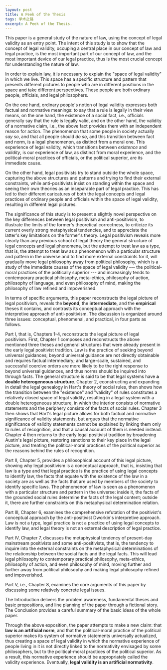 ```yaml
---
layout: post
title: A Peek of the Thesis
tags: 学术之路
excerpt: A Peek of the Thesis.
---
```


This paper is a general study of the nature of law, using the concept of legal validity as an entry point. The intent of this study is to show that the concept of legal validity, occuping a central place in our concept of law and legal practice, is the most important part of our concept of law, and the most important device of our legal practice, thus is the most crucial concept for understanding the nature of law.

In order to explain law, it is necessary to explain the "space of legal validity" in which we live. This space has a specific structure and pattern that presents different pictures to people who are in different positions in the space and take different perspectives. These people are both ordinary people, officials, and legal philosophers.

On the one hand, ordinary people's notion of legal validity expresses both factual and normative meanings: to say that a rule is legally in their view means, on the one hand, the existence of a social fact, i.e., officials generally say that the rule is legally valid, and on the other hand, the validity of a normative claim, i.e., the above fact provides them with an independent reason for action. The phenomenon that some people in society actually *say so*, and that all people should *do so*, and this transition between fact and norm, is a legal phenomenon, as distinct from a moral one. This experience of legal validity, which transitions between *existence* and *validity*, is our experience of law, as distinct from moral experience, and the political-moral practices of officials, or the political superior, are its immediate cause.

On the other hand, legal positivists try to stand outside the whole space, capturing the above structures and patterns and trying to find their external constraints, while anti-positivists insist on standing within the space and seeing their own theories as an inseparable part of legal practice. This has led to their different caricatures of both the legal concepts and legal practices of ordinary people and officials within the space of legal validity, resulting in different legal pictures.

The significance of this study is to present a slightly novel perspective on the key differences between legal positivism and anti-positivism, to illustrate the limits of the former's theoretical correctness, to criticize its current overly strong metaphysical tendencies, and to appreciate the latter's key limitations on the former's theory. Legal positivism reveals more clearly than any previous school of legal theory the general structure of legal concepts and legal phenomena, but the attempt to treat law as a type, that is, the attempt to treat law as a phenomenon with a particular structure and pattern in the universe and to find more external constraints for it, will gradually move legal philosophy away from political philosophy, which is a study of the immediate causes of the space of legal validity --- the political-moral practices of the politically superior --- and increasingly tends to contemporary practical philosophy, meta-ethics, philosophy of action, philosophy of language, and even philosophy of mind, making the philosophy of law refined and impoverished.

In terms of specific arguments, this paper reconstructs the legal picture of legal positivism, reveals the **beyond**, the **intermediate**, and the **empirical** theses it contains, and contrasts its conceptual approach with the interpretive approach of anti-positivism. The discussion is organized around three issues: conceptual, phenomenal, and practical, in four parts as follows.

Part I, that is, Chapters 1-4, reconstructs the legal picture of legal positivism. First, Chapter 1 composes and reconstructs the above mentioned three theses and general structures that were already present in the early legal positivist tradition. Law is the practice of seeking beyond universal guidances; beyond universal guidance are not directly obtainable and requires factual intermediary; and large-scale, sustained, and successful coercive orders are more likely to be the right response to beyond universal guidances, and thus norms should be inquired into through facts. The general structure is said to be that legal systems have **a double heterogeneous structure**. Chapter 2, econstructing and expanding in detail the legal genealogy in Hart's theory of social rules, then shows how the transition between the "existence" and "validity" of rules constitutes a relatively closed space of legal validity, resulting in a legal system with a double heterogeneous structure, in which the interior consists of  normative statements and the periphery consists of the facts of social rules. Chapter 3 then shows that Hart's legal picture allows for both factual and normative significance of validity statements, but argues that the normative significance of validity statements cannot be explained by linking them only to rules of recognition, and that a causal account of them is needed instead. Chapter 4 then returns to the early legal positivist tradition by broadening Austin's legal picture, restoring sanctions to their key place in the legal picture, and treating the political-moral practices of the political superior as the reasons behind the rules of recognition.

Part II, Chapter 5, provides a philosophical account of this legal picture, showing why legal positivism is a conceptual approach, that is, insisting that law is a type and that legal practice is the practice of using legal concepts to identify law, the facts that equate with the existence of the law in a society are as well as the facts that are used by members of the society to identify specific laws. The phenomenon of law is seen as a phenomenon with a particular structure and pattern in the universe: inside it, the facts of the grounded social rules determine the facts of the legal content; outside it, there are further constraints on this metaphysical determination relation.



Part III, Chapter 6, examines the comprehensive refutation of the positivist's conceptual approach by the anti-positivist Dworkin's interpretive approach. Law is not a type, legal practice is not a practice of using legal concepts to identify law, and legal theory is not an external description of legal practice.

Part IV, Chapter 7, discusses the metaphysical tendency of present-day mainstream positivists and some anti-positivists, that is, the tendency to inquire into the external constraints on the metaphysical determinations of the relationship between the social facts and the legal facts. This will lead legal philosophy to contemporary practical philosophy, meta-ethics, philosophy of action, and even philosophy of mind, moving further and further away from political philosophy and making legal philosophy refined and impoverished.

Part V, i.e., Chapter 8, examines the core arguments of this paper by discussing some relatively concrete legal issues.

The Introduction delivers the problem awareness, fundamental theses and basic propositions, and line planning of the paper through a fictional story. The Conclusion provides a careful summary of the basic ideas of the whole paper.

Through the above exposition, the paper attempts to make a new claim: that **law is an artificial norm**, and that the political-moral practice of the political superior makes its system of normative statements universally actualized, thus creating a space of legal validity in which the normative experience of people living in it is not directly linked to the normativity envisaged by some philosophers, but to the political-moral practices of the political superior. As a result, this normative experience should be appropriately called the validity experience. Eventually, **legal validity is an artificial normativity**.